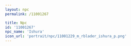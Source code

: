 ```yaml
---
layout: npc
permalink: /11001267

title: Npc
id: '11001267'
npc_name: 'Ishura'
icon_url: 'portrait/npc/11001229_m_rblader_ishura_p.png'
---
```

